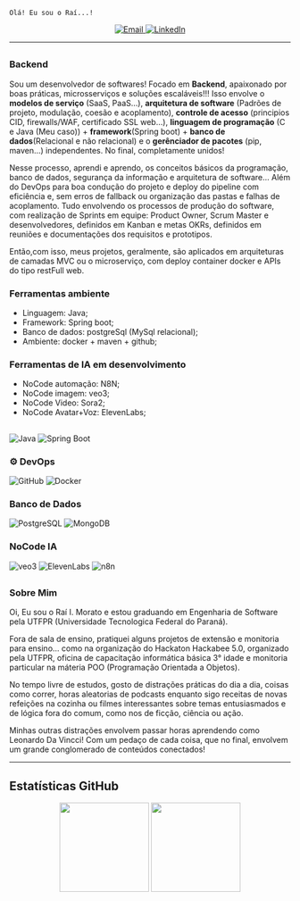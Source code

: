 <!-- Banner -->
```
Olá! Eu sou o Raí...!
```

<p align="center">
  <a href="mailto:raimorato@alunos.utfpr.edu.br">
    <img src="https://img.shields.io/badge/E--mail-D14836?style=flat&logo=gmail&logoColor=white" alt="Email">
  </a>
  <a href="https://linkedin.com/in/raiiannicelli">
    <img src="https://img.shields.io/badge/LinkedIn-blue?style=flat&logo=linkedin" alt="LinkedIn">
  </a>
</p>

---
##
###  Backend

  Sou um desenvolvedor de softwares! Focado em **Backend**, apaixonado por boas práticas, microsserviços e soluções escaláveis!!! Isso envolve o **modelos de serviço** (SaaS, PaaS...), **arquitetura de software** (Padrões de projeto, modulação, coesão e acoplamento), **controle de acesso** (principios CID, firewalls/WAF, certificado SSL web...), **linguagem de programação** (C e Java (Meu caso)) +  **framework**(Spring boot) + **banco de dados**(Relacional e não relacional) e o **gerênciador de pacotes** (pip, maven...) independentes. No final, completamente unidos! 
  
  Nesse processo, aprendi e aprendo, os conceitos básicos da programação, banco de dados, segurança da informação e arquitetura de software... Além do DevOps para boa condução do projeto e deploy do pipeline com eficiência e, sem erros de fallback ou organização das pastas e falhas de acoplamento. Tudo envolvendo os processos de produção do software, com realização de Sprints em equipe: Product Owner, Scrum Master e desenvolvedores, definidos em Kanban e metas OKRs, definidos em reuniões e documentações dos requisitos e prototipos.
  
  Então,com isso, meus projetos, geralmente, são aplicados em arquiteturas de camadas MVC ou o microserviço, com deploy container docker e APIs do tipo restFull web.

### Ferramentas ambiente 
-  Linguagem: Java;
-  Framework: Spring boot;
-  Banco de dados: postgreSql (MySql relacional);
-  Ambiente: docker + maven + github;

### Ferramentas de IA em desenvolvimento
- NoCode automação: N8N;
- NoCode imagem: veo3;
- NoCode Video: Sora2;
- NoCode Avatar+Voz: ElevenLabs;

##

![Java](https://img.shields.io/badge/Java-007396?style=for-the-badge&logo=java&logoColor=white)
![Spring Boot](https://img.shields.io/badge/Spring_Boot-6DB33F?style=for-the-badge&logo=spring-boot&logoColor=white)

### ⚙ DevOps

![GitHub](https://img.shields.io/badge/GitHub-181717?style=for-the-badge&logo=github)
![Docker](https://img.shields.io/badge/Docker-2496ED?style=for-the-badge&logo=docker&logoColor=white)

###  Banco de Dados

![PostgreSQL](https://img.shields.io/badge/PostgreSQL-4169E1?style=for-the-badge&logo=postgresql&logoColor=white)
![MongoDB](https://img.shields.io/badge/MongoDB-47A248?style=for-the-badge&logo=mongodb&logoColor=white)

### NoCode IA

![veo3](https://img.shields.io/badge/veo3-ready-to-use-blue?style=for-the-badge&logo=veo3&logoColor=white)
![ElevenLabs](https://img.shields.io/badge/ElevenLabs-AI-voice-purple?style=for-the-badge&logo=ElevenLabs&logoColor=white)
![n8n](https://img.shields.io/badge/n8n-automation-agent-orange?style=for-the-badge&logo=n8n&logoColor=white)

##
###  Sobre Mim
Oi, Eu sou o Raí I. Morato e estou graduando em Engenharia de Software pela UTFPR (Universidade Tecnologica Federal do Paraná).


Fora de sala de ensino, pratiquei alguns projetos de extensão e monitoria para ensino... como na organização do Hackaton Hackabee 5.0, organizado pela UTFPR, oficina de capacitação informática básica 3° idade e monitoria particular na máteria POO (Programação Orientada a Objetos). 

No tempo livre de estudos, gosto de distrações práticas do dia a dia, coisas como correr, horas aleatorias de podcasts enquanto sigo receitas de novas refeições na cozinha ou filmes interessantes sobre temas entusiasmados e de lógica fora do comum, como nos de ficção, ciência ou ação. 

Minhas outras distrações envolvem passar horas aprendendo como Leonardo Da Vincci! Com um pedaço de cada coisa, que no final, envolvem um grande conglomerado de conteúdos  conectados!

---

##  Estatísticas GitHub

<p align="center">
  <img height="160px" src="https://github-readme-stats.vercel.app/api?username=raiiannicelli&show_icons=true&theme=tokyonight&count_private=true" />
  <img height="160px" src="https://github-readme-stats.vercel.app/api/top-langs/?username=raiiannicelli&layout=compact&theme=tokyonight" />
</p>
